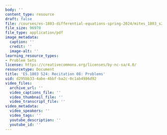 ```yaml
---
body: ''
content_type: resource
draft: false
file: /courses/es-1803-differential-equations-spring-2024/mites_1803_s24_probsect-week8.pdf
file_size: 96970
file_type: application/pdf
image_metadata:
  caption: ''
  credit: ''
  image-alt: ''
learning_resource_types:
- Problem Sets
license: https://creativecommons.org/licenses/by-nc-sa/4.0/
resourcetype: Document
title: 'ES.1803 S24: Recitation 08: Problems'
uid: d295bb33-4abe-4bbf-ba2c-0c1ab4986d92
video_files:
  archive_url: ''
  video_captions_file: ''
  video_thumbnail_file: ''
  video_transcript_file: ''
video_metadata:
  video_speakers: ''
  video_tags: ''
  youtube_description: ''
  youtube_id: ''
---
```


